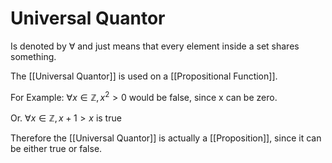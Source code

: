# Universal Quantor

Is denoted by $\forall$ and just means that every element inside a set shares something.

The [[Universal Quantor]] is used on a [[Propositional Function]].

For Example: $\forall x \in \mathbb{Z}, x^{2} > 0$ would be false, since x can be zero.

Or. $\forall x \in \mathbb{Z},x+1>x$ is true

Therefore the [[Universal Quantor]] is actually a [[Proposition]], since it can be either true or false.
